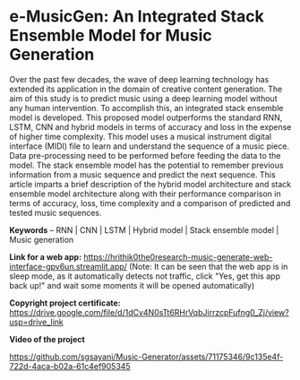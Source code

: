 # e-MusicGen: An Integrated Stack Ensemble Model for Music Generation 

Over the past few decades, the wave of deep learning technology has extended its application in the domain of creative content generation. The aim of this study is to predict music using a deep learning model without any human intervention. To accomplish this, an integrated stack ensemble model is developed. This proposed model outperforms the standard RNN, LSTM, CNN and hybrid models in terms of accuracy and loss in the expense of higher time complexity. This model uses a musical instrument digital interface (MIDI) file to learn and understand the sequence of a music piece. Data pre-processing need to be performed before feeding the data to the model. The stack ensemble model has the potential to remember previous information from a music sequence and predict the next sequence. This article imparts a brief description of the hybrid model architecture and stack ensemble model architecture along with their performance comparison in terms of accuracy, loss, time complexity and a comparison of predicted and tested music sequences.

 **Keywords** – RNN | CNN | LSTM |  Hybrid model |  Stack ensemble model |  Music generation

**Link for a web app:** https://hrithik0the0research-music-generate-web-interface-gpv6un.streamlit.app/ 
(Note: It can be seen that the web app is in sleep mode, as it automatically detects not traffic, click "Yes, get this app back up!" and wait some moments it will be opened automatically) 

**Copyright project certificate:** https://drive.google.com/file/d/1dCv4N0sTt6RHrVqbJirrzcpFufng0_Zj/view?usp=drive_link

**Video of the project** 



https://github.com/sgsayani/Music-Generator/assets/71175346/9c135e4f-722d-4aca-b02a-61c4ef905345

